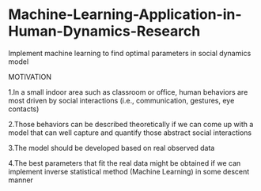 # Machine-Learning-Application-in-Human-Dynamics-Research
Implement machine learning to find optimal parameters in social dynamics model

MOTIVATION

  1.In a small indoor area such as classroom or office, human behaviors are most driven by social interactions (i.e., communication, gestures, eye contacts)

  2.Those behaviors can be described theoretically  if we can come up with a model that can well capture and quantify those abstract social interactions

  3.The model should be developed based on real observed data

  4.The best parameters that fit the real data might be obtained if we can implement inverse statistical method (Machine Learning) in some descent manner

